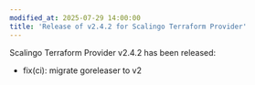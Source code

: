 ```yaml
---
modified_at: 2025-07-29 14:00:00
title: 'Release of v2.4.2 for Scalingo Terraform Provider'
---
```


Scalingo Terraform Provider v2.4.2 has been released:

* fix(ci): migrate goreleaser to v2
